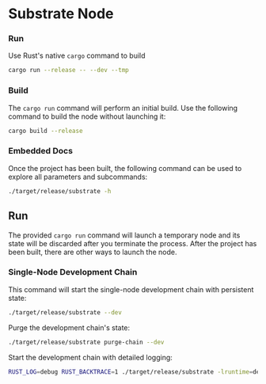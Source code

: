 # Substrate Node 


### Run

Use Rust's native `cargo` command to build

```sh
cargo run --release -- --dev --tmp
```

### Build

The `cargo run` command will perform an initial build. Use the following command to build the node
without launching it:

```sh
cargo build --release
```

### Embedded Docs

Once the project has been built, the following command can be used to explore all parameters and
subcommands:

```sh
./target/release/substrate -h
```

## Run

The provided `cargo run` command will launch a temporary node and its state will be discarded after
you terminate the process. After the project has been built, there are other ways to launch the
node.

### Single-Node Development Chain

This command will start the single-node development chain with persistent state:

```bash
./target/release/substrate --dev
```

Purge the development chain's state:

```bash
./target/release/substrate purge-chain --dev
```

Start the development chain with detailed logging:

```bash
RUST_LOG=debug RUST_BACKTRACE=1 ./target/release/substrate -lruntime=debug --dev
```
